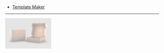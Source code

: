 * [Template Maker](https://www.templatemaker.nl/en/)
---
<img src="https://github.com/universalbit-dev/cnc-router-machines/blob/main/g-code/packaging/images/box.jpg" width="30%"></img>


